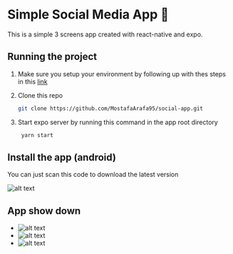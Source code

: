 # Simple Social Media App 👋

This is a simple 3 screens app created with react-native and expo.

## Running the project
1. Make sure you setup your environment by following up with thes steps in this [link](https://docs.expo.dev/get-started/set-up-your-environment/)
1. Clone this repo

   ```bash
   git clone https://github.com/MostafaArafa95/social-app.git
   ```

2. Start expo server by running this command in the app root directory

   ```bash
    yarn start
   ```

## Install the app (android)
You can just scan this code to download the latest version

![alt text](</docs/assets/barcode.png>)

## App show down
- ![alt text](/docs/assets/splash.png)
- ![alt text](/docs/assets/screenshot1.jpeg)
- ![alt text](/docs/assets/screenshot2.jpeg)
